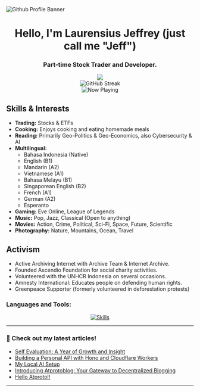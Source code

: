<img src="https://cdn.skiddle.id/github/profile.webp" alt="Github Profile Banner">

<h1 align="center">Hello, I'm Laurensius Jeffrey (just call me "Jeff")</h1>
<h3 align="center">Part-time Stock Trader and Developer.</h3>

<div align="center">
    <img src="https://wakapi.dev/api/badge/skiddle/interval:any?label=Coding%20Time"><br>
    <img align="center" src="https://streak-stats.demolab.com?user=arcestia" alt="GitHub Streak" /><br>
    <img src="https://nocache.advaith.workers.dev/?url=https://img.shields.io/endpoint?url=https://api.skiddle.id/spotify/now" alt="Now Playing">
</div>

## Skills & Interests

- **Trading:** Stocks & ETFs
- **Cooking:** Enjoys cooking and eating homemade meals
- **Reading:** Primarily Geo-Politics & Geo-Economics, also Cybersecurity & AI
- **Multilingual:**
    - Bahasa Indonesia (Native)
    - English (B1)
    - Mandarin (A2)
    - Vietnamese (A1)
    - Bahasa Melayu (B1)
    - Singaporean English (B2)
    - French (A1)
    - German (A2)
    - Esperanto
- **Gaming:** Eve Online, League of Legends
- **Music:** Pop, Jazz, Classical (Open to anything)
- **Movies:** Action, Crime, Political, Sci-Fi, Space, Future, Scientific
- **Photography:** Nature, Mountains, Ocean, Travel

## Activism

- Active Archiving Internet with Archive Team & Internet Archive.
- Founded Ascendio Foundation for social charity activities.
- Volunteered with the UNHCR Indonesia on several occasions.
- Amnesty International: Educates people on defending human rights.
- Greenpeace Supporter (formerly volunteered in deforestation protests)

<h3 align="left">Languages and Tools:</h3>
<p align="center">
  <a href="https://skillicons.dev">
    <img src="https://skillicons.dev/icons?i=typescript,js,python,go,ruby,rust,php,nodejs,react,nextjs,vue,nuxtjs,remix,symfony,laravel,tailwind,prisma,postgresql,mongodb,mysql,redis,firebase,docker,kubernetes,aws,gcp,azure,heroku,linux,bash,git,github,vscode,idea,figma,blender" alt="Skills">
  </a>
</p>

------

### 📝 Check out my latest articles!
<!-- BLOG-POST-LIST:START -->
- [Self Evaluation: A Year of Growth and Insight](http://skiddle.id/posts/3le7kasjsxc2a)
- [Building a Personal API with Hono and Cloudflare Workers](http://skiddle.id/posts/3ldzlpg67ok2a)
- [My Local AI Setup](http://skiddle.id/posts/3ldsuecqpou25)
- [Introducing Atprotoblog: Your Gateway to Decentralized Blogging](http://skiddle.id/posts/3l6a5qv3s3k2q)
- [Hello Atproto!!](http://skiddle.id/posts/3l3v2c4quyz2s)
<!-- BLOG-POST-LIST:END -->

------
